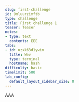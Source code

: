 ```yaml
---
slug: first-challenge
id: 9mluurzimftb
type: challenge
title: First challenge 1
teaser: Teaser
notes:
- type: text
  contents: EEE
tabs:
- id: uzxk63d1ywim
  title: Wev
  type: terminal
  hostname: bash
difficulty: basic
timelimit: 500
lab_config:
  default_layout_sidebar_size: 0
---
```

AAA
